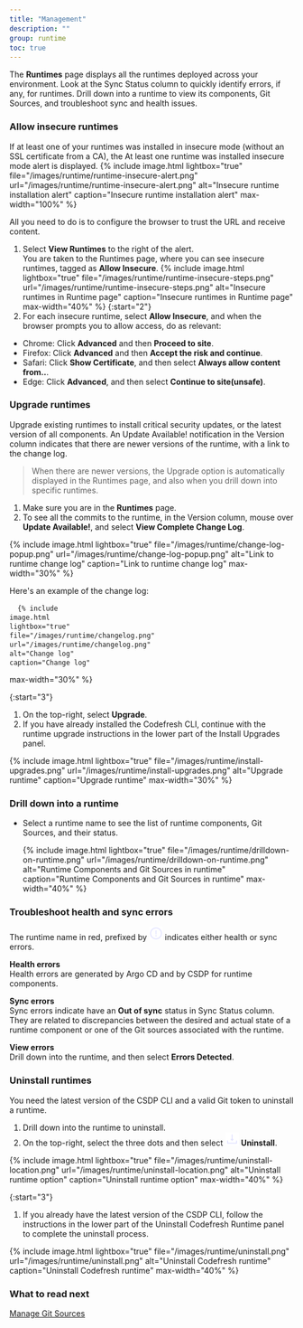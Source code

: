```yaml
---
title: "Management"
description: ""
group: runtime
toc: true
---
```



The **Runtimes** page displays all the runtimes deployed across your environment.  Look at the Sync Status column to quickly identify errors, if any, for runtimes. Drill down into a runtime to view its components, Git Sources, and troubleshoot sync and health issues.

### Allow insecure runtimes
If at least one of your runtimes was installed in insecure mode (without an SSL certificate from a CA), the At least one runtime was installed insecure mode alert is displayed.
{% include 
	image.html 
	lightbox="true" 
	file="/images/runtime/runtime-insecure-alert.png" 
	url="/images/runtime/runtime-insecure-alert.png" 
	alt="Insecure runtime installation alert" 
	caption="Insecure runtime installation alert"
  max-width="100%" 
%} 

All you need to do is to configure the browser to trust the URL and receive content.

1. Select **View Runtimes** to the right of the alert.  
  You are taken to the Runtimes page, where you can see insecure runtimes, tagged as **Allow Insecure**.
  {% include 
	image.html 
	lightbox="true" 
	file="/images/runtime/runtime-insecure-steps.png" 
	url="/images/runtime/runtime-insecure-steps.png" 
	alt="Insecure runtimes in Runtime page" 
	caption="Insecure runtimes in Runtime page"
  max-width="40%" 
%} 
{:start="2"}
1. For each insecure runtime, select **Allow Insecure**, and when the browser prompts you to allow access, do as relevant:
  * Chrome: Click **Advanced** and then **Proceed to site**.
  * Firefox: Click **Advanced** and then **Accept the risk and continue**.
  * Safari: Click **Show Certificate**, and then select **Always allow content from..**.
  * Edge: Click **Advanced**, and then select **Continue to site(unsafe)**.

### Upgrade runtimes
Upgrade existing runtimes to install critical security updates, or the latest version of all components. An Update Available! notification in the Version column indicates that there are newer versions of the runtime, with a link to the change log.

> When there are newer versions, the Upgrade option is automatically displayed in the Runtimes page, and also when you drill down into specific runtimes. 
 
1. Make sure you are in the **Runtimes** page.
1. To see all the commits to the runtime, in the Version column, mouse over **Update Available!**, and select **View Complete Change Log**.
  
  {% include 
	image.html 
	lightbox="true" 
	file="/images/runtime/change-log-popup.png" 
	url="/images/runtime/change-log-popup.png" 
	alt="Link to runtime change log" 
	caption="Link to runtime change log"
  max-width="30%" 
%} 

  Here's an example of the change log:

      {% include 
	image.html 
	lightbox="true" 
	file="/images/runtime/changelog.png" 
	url="/images/runtime/changelog.png" 
	alt="Change log" 
	caption="Change log"
  max-width="30%" 
%} 

{:start="3"}
1. On the top-right, select **Upgrade**. 
1. If you have already installed the Codefresh CLI, continue with the runtime upgrade instructions in the lower part of the Install Upgrades panel.

  {% include 
	image.html 
	lightbox="true" 
	file="/images/runtime/install-upgrades.png" 
	url="/images/runtime/install-upgrades.png" 
	alt="Upgrade runtime" 
	caption="Upgrade runtime"
  max-width="30%" 
%}  

### Drill down into a runtime
* Select a runtime name to see the list of runtime components, Git Sources, and their status.  

  {% include 
	image.html 
	lightbox="true" 
	file="/images/runtime/drilldown-on-runtime.png" 
	url="/images/runtime/drilldown-on-runtime.png" 
	alt="Runtime Components and Git Sources in runtime" 
	caption="Runtime Components and Git Sources in runtime"
  max-width="40%" 
%}


### Troubleshoot health and sync errors 
The runtime name in red, prefixed by ![](/images/runtime/icon-ExclamationCircle.png?display=inline-block) indicates either health or sync errors. 

**Health errors**  
Health errors are generated by Argo CD and by CSDP for runtime components. 


**Sync errors**  
Sync errors indicate have an **Out of sync** status in Sync Status column. They are related to discrepancies between the desired and actual state of a runtime component or one of the Git sources associated with the runtime.  

**View errors**  
Drill down into the runtime, and then select **Errors Detected**.
 


### Uninstall runtimes
You need the latest version of the CSDP CLI and a valid Git token to uninstall a runtime. 

1. Drill down into the runtime to uninstall.
1. On the top-right, select the three dots and then select ![](/images/runtime/icon-Download.png?display=inline-block) **Uninstall**.

  {% include 
	image.html 
	lightbox="true" 
	file="/images/runtime/uninstall-location.png" 
	url="/images/runtime/uninstall-location.png" 
	alt="Uninstall runtime option" 
	caption="Uninstall runtime option"
  max-width="40%" 
%} 

{:start="3"}
1. If you already have the latest version of the CSDP CLI, follow the instructions in the lower part of the Uninstall Codefresh Runtime panel to complete the uninstall process.

  {% include 
	image.html 
	lightbox="true" 
	file="/images/runtime/uninstall.png" 
	url="/images/runtime/uninstall.png" 
	alt="Uninstall Codefresh runtime" 
	caption="Uninstall Codefresh runtime"
  max-width="40%" 
%} 

### What to read next
[Manage Git Sources]({{site.baseurl}}/docs/runtime/git-sources/)
